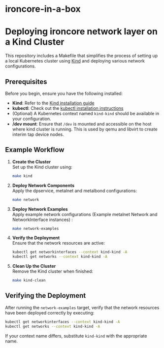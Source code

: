 # ironcore-in-a-box

# Deploying ironcore network layer on a Kind Cluster

This repository includes a Makefile that simplifies the process of setting up a local Kubernetes cluster using [Kind](https://kind.sigs.k8s.io/) and deploying various network configurations.

## Prerequisites

Before you begin, ensure you have the following installed:

- **Kind**: Refer to the [Kind installation guide](https://kind.sigs.k8s.io/docs/user/quick-start/)
- **kubectl**: Check out the [kubectl installation instructions](https://kubernetes.io/docs/tasks/tools/)
- (Optional) A Kubernetes context named `kind-kind` should be available in your configuration.
- **/dev mount**: Ensure that `/dev` is mounted and accessible on the host where kind cluster is running. This is used by qemu and libvirt to create interim tap device nodes.
  

## Example Workflow

1. **Create the Cluster**  
   Set up the Kind cluster using:
   ```sh
   make kind
   ```

2. **Deploy Network Components**  
   Apply the dpservice, metalnet and metalbond configurations:
   ```sh
   make network
   ```

3. **Deploy Network Examples**  
   Apply example network configurations (Example metalnet Network and NetworkInterface instances) :
   ```sh
   make network-examples
   ```

4. **Verify the Deployment**  
   Ensure that the network resources are active:
   ```sh
   kubectl get networkinterfaces --context kind-kind -A
   kubectl get networks --context kind-kind -A
   ```

5. **Clean Up the Cluster**  
   Remove the Kind cluster when finished:
   ```sh
   make kind-clean
   ```

## Verifying the Deployment

After running the `network-examples` target, verify that the network resources have been deployed correctly by executing:

```sh
kubectl get networkinterfaces --context kind-kind -A
kubectl get networks --context kind-kind -A
```

If your context name differs, substitute `kind-kind` with the appropriate name.



